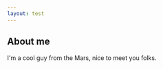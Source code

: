 ```yaml
---
layout: test
---
```

## About me

I'm a cool guy from the Mars, nice to meet you folks.

<script>
import Navbar from '../components/Navbar.vue'

export default {
  components: {
    Navbar
  }
}
</script>